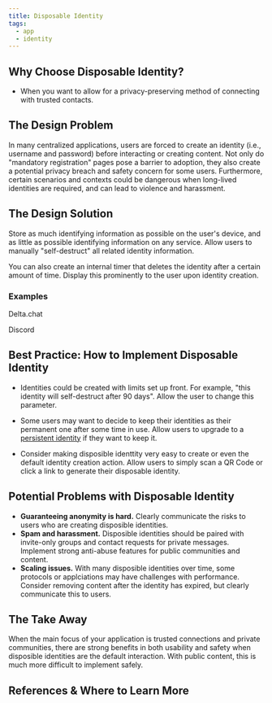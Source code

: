 ```yaml
---
title: Disposable Identity
tags:
  - app
  - identity
---
```


## Why Choose Disposable Identity?

- When you want to allow for a privacy-preserving method of connecting
  with trusted contacts.

## The Design Problem

In many centralized applications, users are forced to create an identity (i.e.,
username and password) before interacting or creating content. Not only do
"mandatory registration" pages pose a barrier to adoption, they also create
a potential privacy breach and safety concern for some users. Furthermore,
certain scenarios and contexts could be dangerous when long-lived identities
are required, and can lead to violence and harassment.

## The Design Solution

Store as much identifying information as possible on the user's device, and as
little as possible identifying information on any service. Allow users to
manually "self-destruct" all related identity information.

You can also create an internal timer that deletes the identity after a certain
amount of time. Display this prominently to the user upon identity creation.

### Examples

Delta.chat

Discord

## Best Practice: How to Implement Disposable Identity

- Identities could be created with limits set up front. For example, "this
  identity will self-destruct after 90 days". Allow the user to change this
  parameter.

- Some users may want to decide to keep their identities as their permanent
  one after some time in use. Allow users to upgrade to a [persistent
  identity](persistent-identity.md) if they want to keep it.

- Consider making disposible identtity very easy to create or even the default
  identity creation action. Allow users to simply scan a QR Code or click a link
  to generate their disposable identity.

## Potential Problems with Disposable Identity

- **Guaranteeing anonymity is hard.** Clearly communicate the risks to users who
  are creating disposible identities.
- **Spam and harassment.** Disposible identities should be paired with
  invite-only groups and contact requests for private messages. Implement
  strong anti-abuse features for public communities and content.
- **Scaling issues.** With many disposible identities over time, some protocols
  or applciations may have challenges with performance. Consider removing
  content after the identity has expired, but clearly communicate this to
  users.

## The Take Away

When the main focus of your application is trusted connections and private
communities, there are strong benefits in both usability and safety when  
disposible identities are the default interaction. With public content,
this is much more difficult to implement safely.

## References & Where to Learn More
